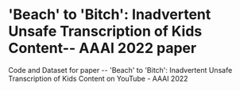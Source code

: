 # 'Beach' to 'Bitch': Inadvertent Unsafe Transcription of Kids Content-- AAAI 2022 paper
Code and Dataset for paper -- 'Beach' to 'Bitch': Inadvertent Unsafe Transcription of Kids Content on YouTube - AAAI 2022
